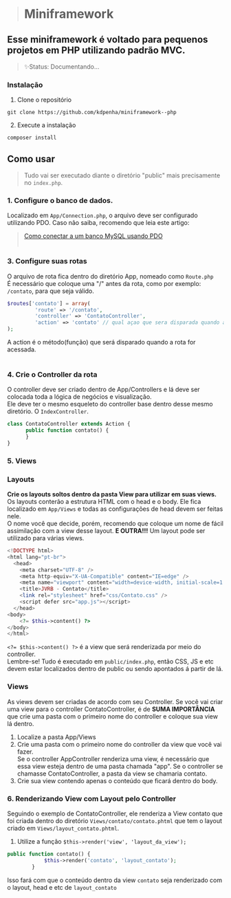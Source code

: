 > # Miniframework
## Esse miniframework é voltado para pequenos projetos em PHP utilizando padrão MVC.
> ✨Status: Documentando...
### Instalação
1. Clone o repositório
```
git clone https://github.com/kdpenha/miniframework--php
```
2. Execute a instalação
```
composer install
```
## Como usar
> Tudo vai ser executado diante o diretório "public" mais precisamente no `index.php`.
### 1. Configure o banco de dados. </br>
   Localizado em `App/Connection.php`, o arquivo deve ser configurado utilizando PDO. Caso não saiba, recomendo que leia este artigo:
   > <a href="https://www.locaweb.com.br/ajuda/wiki/tudo-sobre-o-php-data-object-pdo-hospedagem-de-sites/">Como conectar a um banco MySQL usando PDO</a> </br></br>

### 3. Configure suas rotas</br>
   O arquivo de rota fica dentro do diretório App, nomeado como `Route.php`</br>
   É necessário que coloque uma "/" antes da rota, como por exemplo: `/contato`, para que seja válido.
   ~~~php
   $routes['contato'] = array(
            'route' => '/contato',
            'controller' => 'ContatoController',
            'action' => 'contato' // qual açao que sera disparada quando a rota for requisitada
   );
   ~~~
   A action é o método(função) que será disparado quando a rota for acessada. </br></br>
### 4. Crie o Controller da rota</br>
   O controller deve ser criado dentro de App/Controllers e lá deve ser colocada toda a lógica de negócios e visualização.</br>
   Ele deve ter o mesmo esqueleto do controller base dentro desse mesmo diretório. O `IndexController`.
~~~php
class ContatoController extends Action {
      public function contato() {
      }
}
~~~
### 5. Views
### Layouts
**Crie os layouts soltos dentro da pasta View para utilizar em suas views.** </br>
Os layouts conterão a estrutura HTML com o head e o body. Ele fica localizado em `App/Views` e todas as configurações de head devem ser feitas nele.</br>
O nome você que decide, porém, recomendo que coloque um nome de fácil assimilação com a view desse layout. **E OUTRA!!!** Um layout pode ser utilizado para várias views.
~~~php
<!DOCTYPE html>
<html lang="pt-br">
  <head>
    <meta charset="UTF-8" />
    <meta http-equiv="X-UA-Compatible" content="IE=edge" />
    <meta name="viewport" content="width=device-width, initial-scale=1.0" />
    <title>JVRB - Contato</title>
    <link rel="stylesheet" href="css/Contato.css" />
    <script defer src="app.js"></script>
  </head>
<body>
    <?= $this->content() ?>
</body>
</html>
~~~
`<?= $this->content() ?>` é a view que será renderizada por meio do controller. </br>
Lembre-se! Tudo é executado em `public/index.php`, então CSS, JS e etc devem estar localizados dentro de public ou sendo apontados á partir de lá. </br>
### Views
As views devem ser criadas de acordo com seu Controller. Se você vai criar uma view para o controller ContatoController, é de <strong>SUMA IMPORTÂNCIA</strong> que crie uma pasta com o primeiro nome do controller e coloque sua view lá dentro.</br>
 1. Localize a pasta App/Views </br>
 2. Crie uma pasta com o primeiro nome do controller da view que você vai fazer. </br>
 Se o controller AppController renderiza uma view, é necessário que essa view esteja dentro de uma pasta chamada "app". Se o controller se chamasse ContatoController, a pasta da view se chamaria contato.</br>
 3. Crie sua view contendo apenas o conteúdo que ficará dentro do body.</br>
### 6. Renderizando View com Layout pelo Controller</br>
Seguindo o exemplo de ContatoController, ele renderiza a View contato que foi criada dentro do diretório `Views/contato/contato.phtml` que tem o layout criado em `Views/layout_contato.phtml`. </br>
1. Utilize a função `$this->render('view', 'layout_da_view');`</br>
~~~php
public function contato() {
            $this->render('contato', 'layout_contato');
        }
~~~
Isso fará com que o conteúdo dentro da view `contato` seja renderizado com o layout, head e etc de `layout_contato`
